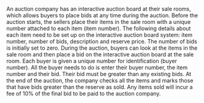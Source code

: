 An auction company has an interactive auction board at their sale rooms, which allows buyers to place bids at any time during the auction. Before the auction starts, the sellers place their items in the sale room with a unique number attached to each item (item number). The following details about each item need to be set up on the interactive auction board system: item number, number of bids, description and reserve price. The number of bids is initially set to zero. 
During the auction, buyers can look at the items in the sale room and then place a bid on the interactive auction board at the sale room. Each buyer is given a unique number for identification (buyer number). All the buyer needs to do is enter their buyer number, the item number and their bid. Their bid must be greater than any existing bids.
At the end of the auction, the company checks all the items and marks those that have bids greater than the reserve as sold. Any items sold will incur a fee of 10% of the final bid to be paid to the auction company.
